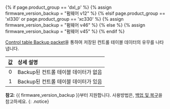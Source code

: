 {% if page.product_group == 'dxl_p' %}
{% assign firmware_version_backup = "펌웨어 v12" %}
{% elsif page.product_group == 'xl330' or page.product_group == 'xc330' %}
{% assign firmware_version_backup = "펌웨어 v46" %}
{% else %}
{% assign firmware_version_backup = "펌웨어 v45" %}
{% endif %}

[Control table Backup packet](/docs/kr/dxl/protocol2/#control-table-backup-0x20)을 통하여 저장된 컨트롤 테이블 데이터의 유무를 나타냅니다.

| 값 | 상세 설명                            |
|:--:|:-------------------------------------|
| 0  | Backup된 컨트롤 테이블 데이터가 없음 |
| 1  | Backup된 컨트롤 테이블 데이터가 있음 |

**참고**: {{ firmware_version_backup }}부터 지원합니다. 사용방법은, [백업 및 복구](/docs/kr/software/dynamixel/dynamixel_wizard2/#백업-및-복구)을 참고하세요.
{: .notice}
